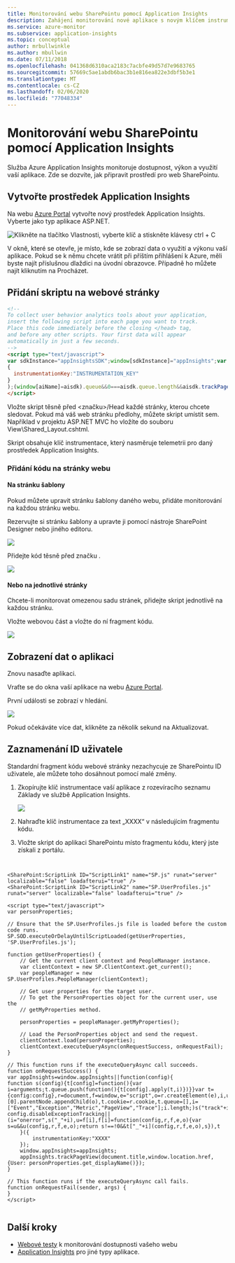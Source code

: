 ```yaml
---
title: Monitorování webu SharePointu pomocí Application Insights
description: Zahájení monitorování nové aplikace s novým klíčem instrumentace
ms.service: azure-monitor
ms.subservice: application-insights
ms.topic: conceptual
author: mrbullwinkle
ms.author: mbullwin
ms.date: 07/11/2018
ms.openlocfilehash: 041368d6310aca2183c7acbfe49d57d7e9683765
ms.sourcegitcommit: 57669c5ae1abdb6bac3b1e816ea822e3dbf5b3e1
ms.translationtype: MT
ms.contentlocale: cs-CZ
ms.lasthandoff: 02/06/2020
ms.locfileid: "77048334"
---
```

# <a name="monitor-a-sharepoint-site-with-application-insights"></a>Monitorování webu SharePointu pomocí Application Insights
Služba Azure Application Insights monitoruje dostupnost, výkon a využití vaší aplikace. Zde se dozvíte, jak připravit prostředí pro web SharePointu.

## <a name="create-an-application-insights-resource"></a>Vytvořte prostředek Application Insights
Na webu [Azure Portal](https://portal.azure.com) vytvořte nový prostředek Application Insights. Vyberte jako typ aplikace ASP.NET.

![Klikněte na tlačítko Vlastnosti, vyberte klíč a stiskněte klávesy ctrl + C](./media/sharepoint/001.png)

V okně, které se otevře, je místo, kde se zobrazí data o využití a výkonu vaší aplikace. Pokud se k němu chcete vrátit při příštím přihlášení k Azure, měli byste najít příslušnou dlaždici na úvodní obrazovce. Případně ho můžete najít kliknutím na Procházet.

## <a name="add-the-script-to-your-web-pages"></a>Přidání skriptu na webové stránky

```HTML
<!-- 
To collect user behavior analytics tools about your application, 
insert the following script into each page you want to track.
Place this code immediately before the closing </head> tag,
and before any other scripts. Your first data will appear 
automatically in just a few seconds.
-->
<script type="text/javascript">
var sdkInstance="appInsightsSDK";window[sdkInstance]="appInsights";var aiName=window[sdkInstance],aisdk=window[aiName]||function(n){var o={config:n,initialize:!0},t=document,e=window,i="script";setTimeout(function(){var e=t.createElement(i);e.src=n.url||"https://az416426.vo.msecnd.net/scripts/b/ai.2.min.js",t.getElementsByTagName(i)[0].parentNode.appendChild(e)});try{o.cookie=t.cookie}catch(e){}function a(n){o[n]=function(){var e=arguments;o.queue.push(function(){o[n].apply(o,e)})}}o.queue=[],o.version=2;for(var s=["Event","PageView","Exception","Trace","DependencyData","Metric","PageViewPerformance"];s.length;)a("track"+s.pop());var r="Track",c=r+"Page";a("start"+c),a("stop"+c);var u=r+"Event";if(a("start"+u),a("stop"+u),a("addTelemetryInitializer"),a("setAuthenticatedUserContext"),a("clearAuthenticatedUserContext"),a("flush"),o.SeverityLevel={Verbose:0,Information:1,Warning:2,Error:3,Critical:4},!(!0===n.disableExceptionTracking||n.extensionConfig&&n.extensionConfig.ApplicationInsightsAnalytics&&!0===n.extensionConfig.ApplicationInsightsAnalytics.disableExceptionTracking)){a("_"+(s="onerror"));var p=e[s];e[s]=function(e,n,t,i,a){var r=p&&p(e,n,t,i,a);return!0!==r&&o["_"+s]({message:e,url:n,lineNumber:t,columnNumber:i,error:a}),r},n.autoExceptionInstrumented=!0}return o}(
{
  instrumentationKey:"INSTRUMENTATION_KEY"
}
);(window[aiName]=aisdk).queue&&0===aisdk.queue.length&&aisdk.trackPageView({});
</script>
```

Vložte skript těsně před &lt;značku&gt;/Head každé stránky, kterou chcete sledovat. Pokud má váš web stránku předlohy, můžete skript umístit sem. Například v projektu ASP.NET MVC ho vložíte do souboru View\Shared\_Layout.cshtml.

Skript obsahuje klíč instrumentace, který nasměruje telemetrii pro daný prostředek Application Insights.

### <a name="add-the-code-to-your-site-pages"></a>Přidání kódu na stránky webu
#### <a name="on-the-master-page"></a>Na stránku šablony
Pokud můžete upravit stránku šablony daného webu, přidáte monitorování na každou stránku webu.

Rezervujte si stránku šablony a upravte ji pomocí nástroje SharePoint Designer nebo jiného editoru.

![](./media/sharepoint/03-master.png)

Přidejte kód těsně před značku </head>. 

![](./media/sharepoint/04-code.png)

#### <a name="or-on-individual-pages"></a>Nebo na jednotlivé stránky
Chcete-li monitorovat omezenou sadu stránek, přidejte skript jednotlivě na každou stránku. 

Vložte webovou část a vložte do ní fragment kódu.

![](./media/sharepoint/05-page.png)

## <a name="view-data-about-your-app"></a>Zobrazení dat o aplikaci
Znovu nasaďte aplikaci.

Vraťte se do okna vaší aplikace na webu [Azure Portal](https://portal.azure.com).

První události se zobrazí v hledání. 

![](./media/sharepoint/09-search.png)

Pokud očekáváte více dat, klikněte za několik sekund na Aktualizovat.

## <a name="capturing-user-id"></a>Zaznamenání ID uživatele
Standardní fragment kódu webové stránky nezachycuje ze SharePointu ID uživatele, ale můžete toho dosáhnout pomocí malé změny.

1. Zkopírujte klíč instrumentace vaší aplikace z rozevíracího seznamu Základy ve službě Application Insights. 

    ![](./media/sharepoint/02-props.png)

1. Nahraďte klíč instrumentace za text „XXXX“ v následujícím fragmentu kódu. 
2. Vložte skript do aplikaci SharePointu místo fragmentu kódu, který jste získali z portálu.

```


<SharePoint:ScriptLink ID="ScriptLink1" name="SP.js" runat="server" localizable="false" loadafterui="true" /> 
<SharePoint:ScriptLink ID="ScriptLink2" name="SP.UserProfiles.js" runat="server" localizable="false" loadafterui="true" /> 

<script type="text/javascript"> 
var personProperties; 

// Ensure that the SP.UserProfiles.js file is loaded before the custom code runs. 
SP.SOD.executeOrDelayUntilScriptLoaded(getUserProperties, 'SP.UserProfiles.js'); 

function getUserProperties() { 
    // Get the current client context and PeopleManager instance. 
    var clientContext = new SP.ClientContext.get_current(); 
    var peopleManager = new SP.UserProfiles.PeopleManager(clientContext); 

    // Get user properties for the target user. 
    // To get the PersonProperties object for the current user, use the 
    // getMyProperties method. 

    personProperties = peopleManager.getMyProperties(); 

    // Load the PersonProperties object and send the request. 
    clientContext.load(personProperties); 
    clientContext.executeQueryAsync(onRequestSuccess, onRequestFail); 
} 

// This function runs if the executeQueryAsync call succeeds. 
function onRequestSuccess() { 
var appInsights=window.appInsights||function(config){
function s(config){t[config]=function(){var i=arguments;t.queue.push(function(){t[config].apply(t,i)})}}var t={config:config},r=document,f=window,e="script",o=r.createElement(e),i,u;for(o.src=config.url||"//az416426.vo.msecnd.net/scripts/a/ai.0.js",r.getElementsByTagName(e)[0].parentNode.appendChild(o),t.cookie=r.cookie,t.queue=[],i=["Event","Exception","Metric","PageView","Trace"];i.length;)s("track"+i.pop());return config.disableExceptionTracking||(i="onerror",s("_"+i),u=f[i],f[i]=function(config,r,f,e,o){var s=u&&u(config,r,f,e,o);return s!==!0&&t["_"+i](config,r,f,e,o),s}),t
    }({
        instrumentationKey:"XXXX"
    });
    window.appInsights=appInsights;
    appInsights.trackPageView(document.title,window.location.href, {User: personProperties.get_displayName()});
} 

// This function runs if the executeQueryAsync call fails. 
function onRequestFail(sender, args) { 
} 
</script> 


```



## <a name="next-steps"></a>Další kroky
* [Webové testy](../../azure-monitor/app/monitor-web-app-availability.md) k monitorování dostupnosti vašeho webu
* [Application Insights](../../azure-monitor/app/app-insights-overview.md) pro jiné typy aplikace.

<!--Link references-->


